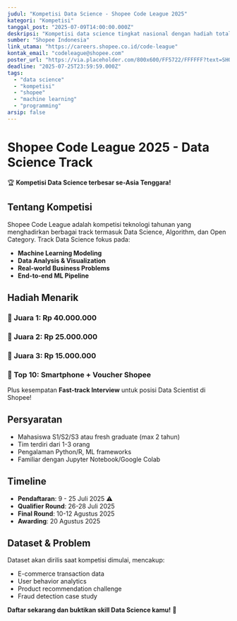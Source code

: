 ```yaml
---
judul: "Kompetisi Data Science - Shopee Code League 2025"
kategori: "Kompetisi"
tanggal_post: "2025-07-09T14:00:00.000Z"
deskripsi: "Kompetisi data science tingkat nasional dengan hadiah total 100 juta rupiah untuk mahasiswa dan fresh graduate"
sumber: "Shopee Indonesia"
link_utama: "https://careers.shopee.co.id/code-league"
kontak_email: "codeleague@shopee.com"
poster_url: "https://via.placeholder.com/800x600/FF5722/FFFFFF?text=SHOPEE+CODE+LEAGUE+2025"
deadline: "2025-07-25T23:59:59.000Z"
tags:
  - "data science"
  - "kompetisi"
  - "shopee"
  - "machine learning"
  - "programming"
arsip: false
---
```


# Shopee Code League 2025 - Data Science Track

🏆 **Kompetisi Data Science terbesar se-Asia Tenggara!**

## Tentang Kompetisi

Shopee Code League adalah kompetisi teknologi tahunan yang menghadirkan berbagai track termasuk Data Science, Algorithm, dan Open Category. Track Data Science fokus pada:

- **Machine Learning Modeling**
- **Data Analysis & Visualization** 
- **Real-world Business Problems**
- **End-to-end ML Pipeline**

## Hadiah Menarik

### 🥇 Juara 1: Rp 40.000.000
### 🥈 Juara 2: Rp 25.000.000  
### 🥉 Juara 3: Rp 15.000.000
### 🏅 Top 10: Smartphone + Voucher Shopee

Plus kesempatan **Fast-track Interview** untuk posisi Data Scientist di Shopee!

## Persyaratan

- Mahasiswa S1/S2/S3 atau fresh graduate (max 2 tahun)
- Tim terdiri dari 1-3 orang
- Pengalaman Python/R, ML frameworks
- Familiar dengan Jupyter Notebook/Google Colab

## Timeline

- **Pendaftaran**: 9 - 25 Juli 2025 ⚠️
- **Qualifier Round**: 26-28 Juli 2025
- **Final Round**: 10-12 Agustus 2025
- **Awarding**: 20 Agustus 2025

## Dataset & Problem

Dataset akan dirilis saat kompetisi dimulai, mencakup:
- E-commerce transaction data
- User behavior analytics
- Product recommendation challenge
- Fraud detection case study

**Daftar sekarang dan buktikan skill Data Science kamu!** 🚀

